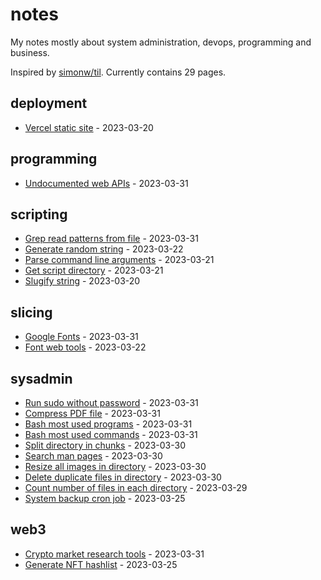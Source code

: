 # notes

My notes mostly about system administration, devops, programming and business.

Inspired by [simonw/til](https://github.com/simonw/til). Currently contains 29 pages.

## deployment

* [Vercel static site](./deployment/vercel-static-site.md) - 2023-03-20

## programming

* [Undocumented web APIs](./programming/undocumented-web-apis.md) - 2023-03-31

## scripting

* [Grep read patterns from file](./scripting/grep-read-patterns-from-file.md) - 2023-03-31
* [Generate random string](./scripting/generate-random-string.md) - 2023-03-22
* [Parse command line arguments](./scripting/parse-command-line-arguments.md) - 2023-03-21
* [Get script directory](./scripting/get-script-directory.md) - 2023-03-21
* [Slugify string](./scripting/slugify-string.md) - 2023-03-20

## slicing

* [Google Fonts](./slicing/google-fonts.md) - 2023-03-31
* [Font web tools](./slicing/font-web-tools.md) - 2023-03-22

## sysadmin

* [Run sudo without password](./sysadmin/run-sudo-without-password.md) - 2023-03-31
* [Compress PDF file](./sysadmin/compress-pdf-file.md) - 2023-03-31
* [Bash most used programs](./sysadmin/bash-most-used-programs.md) - 2023-03-31
* [Bash most used commands](./sysadmin/bash-most-used-commands.md) - 2023-03-31
* [Split directory in chunks](./sysadmin/split-directory-in-chunks.md) - 2023-03-30
* [Search man pages](./sysadmin/search-man-pages.md) - 2023-03-30
* [Resize all images in directory](./sysadmin/resize-all-images-in-directory.md) - 2023-03-30
* [Delete duplicate files in directory](./sysadmin/delete-duplicate-files-in-directory.md) - 2023-03-30
* [Count number of files in each directory](./sysadmin/count-number-of-files-in-each-directory.md) - 2023-03-29
* [System backup cron job](./sysadmin/system-backup-cron-job.md) - 2023-03-25

## web3

* [Crypto market research tools](./web3/crypto-market-research-tools.md) - 2023-03-31
* [Generate NFT hashlist](./web3/generate-nft-hashlist.md) - 2023-03-25

